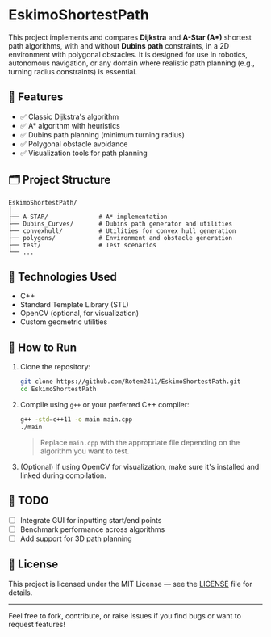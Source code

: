 # EskimoShortestPath

This project implements and compares **Dijkstra** and **A-Star (A\*)** shortest path algorithms, with and without **Dubins path** constraints, in a 2D environment with polygonal obstacles. It is designed for use in robotics, autonomous navigation, or any domain where realistic path planning (e.g., turning radius constraints) is essential.

## 🚀 Features

- ✅ Classic Dijkstra's algorithm
- ✅ A\* algorithm with heuristics
- ✅ Dubins path planning (minimum turning radius)
- ✅ Polygonal obstacle avoidance
- ✅ Visualization tools for path planning

## 🗂️ Project Structure

```
EskimoShortestPath/
│
├── A-STAR/              # A* implementation
├── Dubins_Curves/       # Dubins path generator and utilities
├── convexhull/          # Utilities for convex hull generation
├── polygons/            # Environment and obstacle generation
├── test/                # Test scenarios
└── ...
```

## 🧰 Technologies Used

- C++
- Standard Template Library (STL)
- OpenCV (optional, for visualization)
- Custom geometric utilities

## 🧪 How to Run

1. Clone the repository:
   ```bash
   git clone https://github.com/Rotem2411/EskimoShortestPath.git
   cd EskimoShortestPath
   ```

2. Compile using `g++` or your preferred C++ compiler:
   ```bash
   g++ -std=c++11 -o main main.cpp
   ./main
   ```

   > Replace `main.cpp` with the appropriate file depending on the algorithm you want to test.

3. (Optional) If using OpenCV for visualization, make sure it's installed and linked during compilation.

## 📌 TODO

- [ ] Integrate GUI for inputting start/end points
- [ ] Benchmark performance across algorithms
- [ ] Add support for 3D path planning

## 📜 License

This project is licensed under the MIT License — see the [LICENSE](LICENSE) file for details.

---

Feel free to fork, contribute, or raise issues if you find bugs or want to request features!
